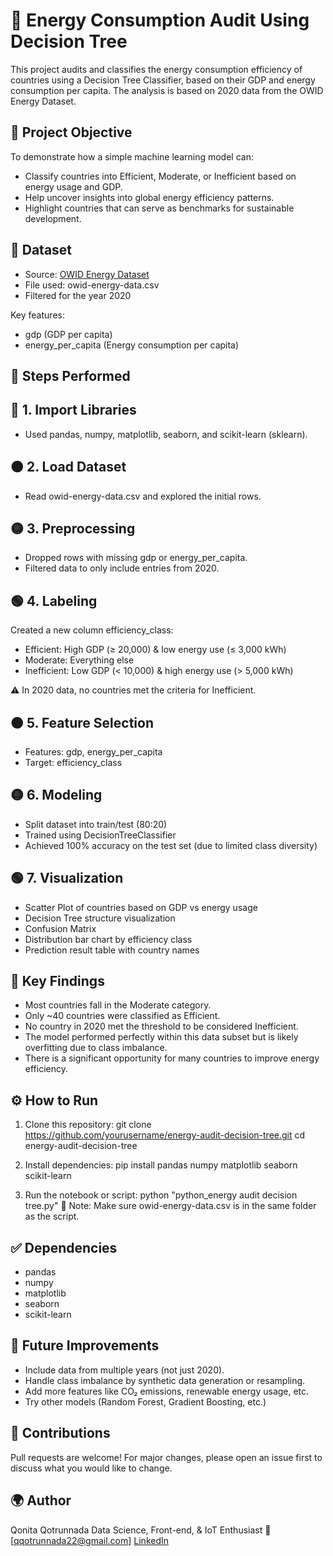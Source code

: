 # 🔋 Energy Consumption Audit Using Decision Tree
This project audits and classifies the energy consumption efficiency of countries using a Decision Tree Classifier, based on their GDP and energy consumption per capita. The analysis is based on 2020 data from the OWID Energy Dataset.

## 📌 Project Objective
To demonstrate how a simple machine learning model can:
- Classify countries into Efficient, Moderate, or Inefficient based on energy usage and GDP.
- Help uncover insights into global energy efficiency patterns.
- Highlight countries that can serve as benchmarks for sustainable development.

## 📂 Dataset
- Source: [OWID Energy Dataset](https://github.com/owid/energy-data)
- File used: owid-energy-data.csv
- Filtered for the year 2020

Key features:
- gdp (GDP per capita)
- energy_per_capita (Energy consumption per capita)

## 🧪 Steps Performed
## 🔰 1. Import Libraries
- Used pandas, numpy, matplotlib, seaborn, and scikit-learn (sklearn).

## 🟠 2. Load Dataset
- Read owid-energy-data.csv and explored the initial rows.

## 🟡 3. Preprocessing
- Dropped rows with missing gdp or energy_per_capita.
- Filtered data to only include entries from 2020.

## 🟢 4. Labeling
Created a new column efficiency_class:
- Efficient: High GDP (≥ 20,000) & low energy use (≤ 3,000 kWh)
- Moderate: Everything else
- Inefficient: Low GDP (< 10,000) & high energy use (> 5,000 kWh)

⚠️ In 2020 data, no countries met the criteria for Inefficient.

## 🟠 5. Feature Selection
- Features: gdp, energy_per_capita
- Target: efficiency_class

## 🟡 6. Modeling
- Split dataset into train/test (80:20)
- Trained using DecisionTreeClassifier
- Achieved 100% accuracy on the test set (due to limited class diversity)

## 🟢 7. Visualization
- Scatter Plot of countries based on GDP vs energy usage
- Decision Tree structure visualization
- Confusion Matrix
- Distribution bar chart by efficiency class
- Prediction result table with country names


## 🎯 Key Findings
- Most countries fall in the Moderate category.
- Only ~40 countries were classified as Efficient.
- No country in 2020 met the threshold to be considered Inefficient.
- The model performed perfectly within this data subset but is likely overfitting due to class imbalance.
- There is a significant opportunity for many countries to improve energy efficiency.

## ⚙️ How to Run

1. Clone this repository:
git clone https://github.com/yourusername/energy-audit-decision-tree.git
cd energy-audit-decision-tree

2. Install dependencies:
pip install pandas numpy matplotlib seaborn scikit-learn

3. Run the notebook or script:
python "python_energy audit decision tree.py"
📄 Note: Make sure owid-energy-data.csv is in the same folder as the script.

## ✅ Dependencies
- pandas
- numpy
- matplotlib
- seaborn
- scikit-learn


## 🧠 Future Improvements
- Include data from multiple years (not just 2020).
- Handle class imbalance by synthetic data generation or resampling.
- Add more features like CO₂ emissions, renewable energy usage, etc.
- Try other models (Random Forest, Gradient Boosting, etc.)

## 🤝 Contributions
Pull requests are welcome! For major changes, please open an issue first to discuss what you would like to change.

## 🌍 Author
Qonita Qotrunnada
Data Science, Front-end, & IoT Enthusiast
📧 [qqotrunnada22@gmail.com]
[LinkedIn](https://www.linkedin.com/in/qonitaq/)

